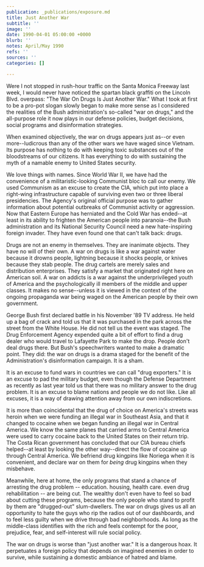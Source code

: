 ```yaml
---
publication: _publications/exposure.md
title: Just Another War
subtitle: ''
image: ''
date: 1990-04-01 05:00:00 +0000
blurb: ''
notes: April/May 1990
refs: ''
sources: ''
categories: []

---
```

Were I not stopped in rush-hour traffic on the Santa Monica Freeway last week, I would never have noticed the spartan black graffiti on the Lincoln Blvd. overpass: "The War On Drugs Is Just Another War." What I took at first to be a pro-pot slogan slowly began to make more sense as I considered the realities of the Bush administration's so-called "war on drugs," and the all-purpose role it now plays in our defense policies, budget decisions, social programs and disinformation strategies.

When examined objectively, the war on drugs appears just as--or even more--ludicrous than any of the other wars we have waged since Vietnam. Its purpose has nothing to do with keeping toxic substances out of the bloodstreams of our citizens. It has everything to do with sustaining the myth of a namable enemy to United States security.

We love things with names. Since World War II, we have had the convenience of a militaristic-looking Communist bloc to call our enemy. We used Communism as an excuse to create the CIA, which put into place a right-wing infrastructure capable of surviving even two or three liberal presidencies. The Agency's original official purpose was to gather information about potential outbreaks of Communist activity or aggression. Now that Eastern Europe has herniated and the Cold War has ended--at least in its ability to frighten the American people into paranoia--the Bush administration and its National Security Council need a new hate-inspiring foreign invader. They have even found one that can't talk back: drugs.

Drugs are not an enemy in themselves. They are inanimate objects. They have no will of their own. A war on drugs is like a war against water because it drowns people, lightning because it shocks people, or knives because they stab people. The drug cartels are merely sales and distribution enterprises. They satisfy a market that originated right here on American soil. A war on addicts is a war against the underprivileged youth of America and the psychologically ill members of the middle and upper classes. It makes no sense--unless it is viewed in the context of the ongoing propaganda war being waged on the American people by their own government.

George Bush first declared battle in his November '89 TV address. He held up a bag of crack and told us that it was purchased in the park across the street from the White House. He did not tell us the event was staged. The Drug Enforcement Agency expended quite a bit of effort to find a drug dealer who would travel to Lafayette Park to make the drop. People don't deal drugs there. But Bush's speechwriters wanted to make a dramatic point. They did: the war on drugs is a drama staged for the benefit of the Administration's disinformation campaign. It is a sham.

It is an excuse to fund wars in countries we can call "drug exporters." It is an excuse to pad the military budget, even though the Defense Department as recently as last year told us that there was no military answer to the drug problem. It is an excuse to blame nations and people we do not like. Like all excuses, it is a way of drawing attention away from our own indiscretions.

It is more than coincidental that the drug of choice on America's streets was heroin when we were funding an illegal war in Southeast Asia, and that it changed to cocaine when we began funding an illegal war in Central America. We know the same planes that carried arms to Central America were used to carry cocaine back to the United States on their return trip. The Costa Rican government has concluded that our CIA bureau chiefs helped--at least by looking the other way--direct the flow of cocaine up through Central America. We befriend drug kingpins like Noriega when it is convenient, and declare war on them for _being_ drug kingpins when they misbehave.

Meanwhile, here at home, the only programs that stand a chance of arresting the drug problem -- education. housing, health care. even drug rehabilitation -- are being cut. The wealthy don't even have to feel so bad about cutting these programs, because the only people who stand to profit by them are "drugged-out" slum-dwellers. The war on drugs gives us all an opportunity to hate the guys who rip the radios out of our dashboards, and to feel less guilty when we drive through bad neighborhoods. As long as the middle-class identifies with the rich and feels contempt for the poor, prejudice, fear, and self-interest will rule social policy.

The war on drugs is worse than "just another war." It is a dangerous hoax. It perpetuates a foreign policy that depends on imagined enemies in order to survive, while sustaining a domestic ambiance of hatred and blame.